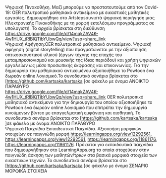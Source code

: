 Ψηφιακή Πινακοθήκη. Μαζί μπορούμε να προστατευτούμε από τον Covid-19: OER πολυτροπικό μαθησιακό αντικείμενο με εικαστικές μαθητικές εργασίες. Δημιουργήθηκε στο Artstepsσυνιστά ψηφιακή περιήγηση μιας Ηλεκτρονικής Πινακοθήκης με τη μορφή εκτελέσιμου προγράμματος σε υπολογιστή. Το αρχείο βρίσκεται στη διεύθυνση https://drive.google.com/file/d/14mqkZAV4K-4w1HUX_tRlBlQTibYUbwQq/view?usp=share_link                                                                                                                                                        
Ψηφιακή Αφήγηση:ΟER πολυτροπικό μαθησιακό αντικείμενο. Ψηφιακή αφήγηση (digital storytelling) που πραγματώνεται με την αξιοποίηση οπτικοακουστικού υλικού (έργων τέχνης της εποχής του μεταιμπρεσιονισμού και μουσικής της ίδιας περιόδου) και χρήση ψηφιακών εργαλείων ως μέσο προσωπικής έκφρασης και επικοινωνίας. Για την δημιουργία του μαθησιακού αντικειμένου αξιοποιήθηκε το Powtoon ένα δωρεάν online λογισμικό.Το συνοδευτικό σενάριο βρίσκεται στο [https://github.com/kartsaka/kartsaka ]σε φάκελο με όνομα ΑΝΟΙΚΤΟ ΠΑΡΑΘΥΡΟ                                                                                                                                                     
https://drive.google.com/file/d/14mqkZAV4K-4w1HUX_tRlBlQTibYUbwQq/view?usp=share_link ΟER πολυτροπικό μαθησιακό αντικείμενο  για την δημιουργία του οποίου αξιοποιήθηκε το Powtoon  ένα δωρεάν online λογισμικό που επιτρέπει την δημιουργία κινούμενων βίντεο με επαγγελματική εμφάνιση και αισθητική. Το συνοδευτικό σενάριο βρίσκεται στο [https://github.com/kartsaka/kartsaka ]σε φάκελο με όνομα ΑΝΟΙΚΤΟ ΠΑΡΑΘΥΡΟ                                                                                                          
Ψηφιακά Παιχνίδια Εκπαιδευτικά Παιχνίδια. Αξιοποήση μορφικών στοιχείων σε παιγνιώδη μορφή https://learningapps.org/view12292561, https://learningapps.org/view12292561, https://learningapps.org/11861176, https://learningapps.org/11861176. Πρόκειται για εκπαιδευτικά παιχνίδια που δημιουργήθηκαν στο LearningApps.org τα οποία στοχεύουν στην παιγνιώδη άσκηση των μαθητών/τριων στα βασικά μορφικά στοιχεία των εικαστικών τεχνών. Το συνοδευτικό σενάριο βρίσκεται στο [https://github.com/kartsaka/kartsaka ]σε φάκελο με όνομα ΣΕΝΑΡΙΟ ΜΟΡΦΙΚΑ ΣΤΟΙΧΕΙΑ
